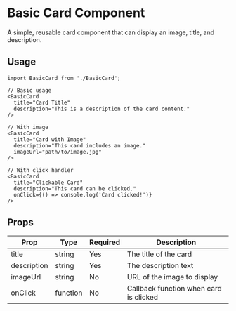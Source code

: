 # Basic Card Component

A simple, reusable card component that can display an image, title, and description.

## Usage

```tsx
import BasicCard from './BasicCard';

// Basic usage
<BasicCard 
  title="Card Title"
  description="This is a description of the card content."
/>

// With image
<BasicCard 
  title="Card with Image"
  description="This card includes an image."
  imageUrl="path/to/image.jpg"
/>

// With click handler
<BasicCard 
  title="Clickable Card"
  description="This card can be clicked."
  onClick={() => console.log('Card clicked!')}
/>
```

## Props

| Prop | Type | Required | Description |
|------|------|----------|-------------|
| title | string | Yes | The title of the card |
| description | string | Yes | The description text |
| imageUrl | string | No | URL of the image to display |
| onClick | function | No | Callback function when card is clicked | 